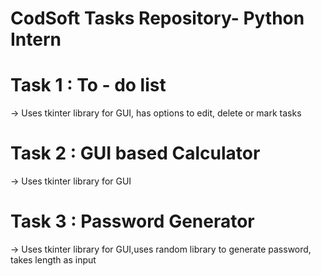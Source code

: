 # CodSoft Tasks Repository- Python Intern

# Task 1 : To - do list
-> Uses tkinter library for GUI, has options to edit, delete or mark tasks

# Task 2 : GUI based Calculator
-> Uses tkinter library for GUI

# Task 3 : Password Generator
-> Uses tkinter library for GUI,uses random library to generate password, takes length as input

